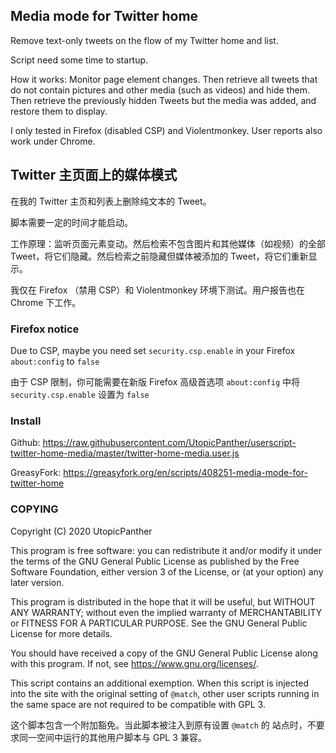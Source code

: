 ## Media mode for Twitter home

Remove text-only tweets on the flow of my Twitter home and list.

Script need some time to startup.

How it works: Monitor page element changes. Then retrieve all tweets that do not contain pictures and other media (such as videos) and hide them. Then retrieve the previously hidden Tweets but the media was added, and restore them to display.

I only tested in Firefox (disabled CSP) and Violentmonkey. User reports also work under Chrome.

## Twitter 主页面上的媒体模式

在我的 Twitter 主页和列表上删除纯文本的 Tweet。

脚本需要一定的时间才能启动。

工作原理：监听页面元素变动。然后检索不包含图片和其他媒体（如视频）的全部 Tweet，将它们隐藏。然后检索之前隐藏但媒体被添加的 Tweet，将它们重新显示。

我仅在 Firefox （禁用 CSP）和 Violentmonkey 环境下测试。用户报告也在 Chrome 下工作。

### Firefox notice

Due to CSP, maybe you need set `security.csp.enable` in your Firefox `about:config` to `false`

由于 CSP 限制，你可能需要在新版 Firefox 高级首选项 `about:config` 中将 `security.csp.enable` 设置为 `false`

### Install

Github: https://raw.githubusercontent.com/UtopicPanther/userscript-twitter-home-media/master/twitter-home-media.user.js

GreasyFork: https://greasyfork.org/en/scripts/408251-media-mode-for-twitter-home

### COPYING

Copyright (C) 2020 UtopicPanther

This program is free software: you can redistribute it and/or modify
it under the terms of the GNU General Public License as published by
the Free Software Foundation, either version 3 of the License, or
(at your option) any later version.

This program is distributed in the hope that it will be useful,
but WITHOUT ANY WARRANTY; without even the implied warranty of
MERCHANTABILITY or FITNESS FOR A PARTICULAR PURPOSE.  See the
GNU General Public License for more details.

You should have received a copy of the GNU General Public License
along with this program.  If not, see <https://www.gnu.org/licenses/>.

This script contains an additional exemption. When this script is
injected into the site with the original setting of `@match`, 
other user scripts running in the same space are not required to
be compatible with GPL 3.

这个脚本包含一个附加豁免。当此脚本被注入到原有设置 `@match` 的
站点时，不要求同一空间中运行的其他用户脚本与 GPL 3 兼容。
